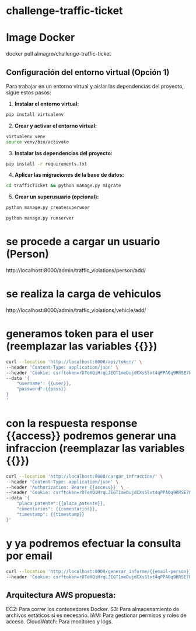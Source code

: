 # challenge-traffic-ticket

# Image Docker 
docker pull almagro/challenge-traffic-ticket

## Configuración del entorno virtual (Opción 1)

Para trabajar en un entorno virtual y aislar las dependencias del proyecto, sigue estos pasos:

1. **Instalar el entorno virtual:**

```bash
pip install virtualenv
```

2. **Crear y activar el entorno virtual:**

```bash
virtualenv venv 
source venv/bin/activate 
```

3. **Instalar las dependencias del proyecto:**

```bash
pip install -r requirements.txt
```

4. **Aplicar las migraciones de la base de datos:**

```bash
cd trafficTicket && python manage.py migrate
```

5. **Crear un superusuario (opcional):**

```bash
python manage.py createsuperuser
```
```bash
python manage.py runserver
```

# se procede a cargar un usuario (Person)
http://localhost:8000/admin/traffic_violations/person/add/

# se realiza la carga de vehiculos 
http://localhost:8000/admin/traffic_violations/vehicle/add/

# generamos token para el user (reemplazar las variables {{}})

```bash
curl --location 'http://localhost:8000/api/token/' \
--header 'Content-Type: application/json' \
--header 'Cookie: csrftoken=rDTeXQiHrqLJEGT1meDujdCXsSlxt4qPPA0q9RRSE78EuuvLb1d3gaCELjuliXHF' \
--data '{
    "username": {{user}},
    "password":{{pass}}
}
'
```
# con la respuesta response {{access}} podremos generar una infraccion (reemplazar las variables {{}})

```bash
curl --location 'http://localhost:8000/cargar_infraccion/' \
--header 'Content-Type: application/json' \
--header 'Authorization: Bearer {{access}}' \
--header 'Cookie: csrftoken=rDTeXQiHrqLJEGT1meDujdCXsSlxt4qPPA0q9RRSE78EuuvLb1d3gaCELjuliXHF' \
--data '{
    "placa_patente":{{placa_patente}},
    "comentarios": {{comentarios}},
    "timestamp": {{timestamp}}
}'
```

# y ya podremos efectuar la consulta por email
```bash
curl --location 'http://localhost:8000/generar_informe/{{email-person}}' \
--header 'Cookie: csrftoken=rDTeXQiHrqLJEGT1meDujdCXsSlxt4qPPA0q9RRSE78EuuvLb1d3gaCELjuliXHF'
```

## Arquitectura AWS propuesta:

EC2: Para correr los contenedores Docker.
S3: Para almacenamiento de archivos estáticos si es necesario.
IAM: Para gestionar permisos y roles de acceso.
CloudWatch: Para monitoreo y logs.